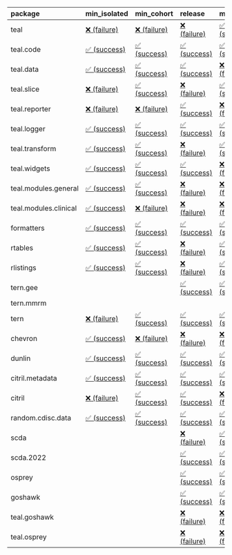 <table>
<colgroup>
<col style="width: 4%" />
<col style="width: 23%" />
<col style="width: 23%" />
<col style="width: 23%" />
<col style="width: 23%" />
</colgroup>
<thead>
<tr class="header">
<th style="text-align: left;">package</th>
<th style="text-align: left;">min_isolated</th>
<th style="text-align: left;">min_cohort</th>
<th style="text-align: left;">release</th>
<th style="text-align: left;">max</th>
</tr>
</thead>
<tbody>
<tr class="odd">
<td style="text-align: left;">teal</td>
<td
style="text-align: left;"><a href="https://github.com/insightsengineering/teal/actions/runs/8406659947/job/23020770136">❌
(failure)</a></td>
<td
style="text-align: left;"><a href="https://github.com/insightsengineering/teal/actions/runs/8406659947/job/23020770013">❌
(failure)</a></td>
<td
style="text-align: left;"><a href="https://github.com/insightsengineering/teal/actions/runs/8406659947/job/23020770181">❌
(failure)</a></td>
<td
style="text-align: left;"><a href="https://github.com/insightsengineering/teal/actions/runs/8406659947/job/23020770084">✅
(success)</a></td>
</tr>
<tr class="even">
<td style="text-align: left;">teal.code</td>
<td
style="text-align: left;"><a href="https://github.com/insightsengineering/teal.code/actions/runs/8406660744/job/23020772304">✅
(success)</a></td>
<td
style="text-align: left;"><a href="https://github.com/insightsengineering/teal.code/actions/runs/8406660744/job/23020772240">✅
(success)</a></td>
<td
style="text-align: left;"><a href="https://github.com/insightsengineering/teal.code/actions/runs/8406660744/job/23020772421">✅
(success)</a></td>
<td
style="text-align: left;"><a href="https://github.com/insightsengineering/teal.code/actions/runs/8406660744/job/23020772353">✅
(success)</a></td>
</tr>
<tr class="odd">
<td style="text-align: left;">teal.data</td>
<td
style="text-align: left;"><a href="https://github.com/insightsengineering/teal.data/actions/runs/8406662913/job/23020777152">✅
(success)</a></td>
<td
style="text-align: left;"><a href="https://github.com/insightsengineering/teal.data/actions/runs/8406662913/job/23020777038">✅
(success)</a></td>
<td
style="text-align: left;"><a href="https://github.com/insightsengineering/teal.data/actions/runs/8406662913/job/23020777247">✅
(success)</a></td>
<td
style="text-align: left;"><a href="https://github.com/insightsengineering/teal.data/actions/runs/8406662913/job/23020776921">❌
(failure)</a></td>
</tr>
<tr class="even">
<td style="text-align: left;">teal.slice</td>
<td
style="text-align: left;"><a href="https://github.com/insightsengineering/teal.slice/actions/runs/8406667150/job/23020785576">❌
(failure)</a></td>
<td
style="text-align: left;"><a href="https://github.com/insightsengineering/teal.slice/actions/runs/8406667150/job/23020785447">✅
(success)</a></td>
<td
style="text-align: left;"><a href="https://github.com/insightsengineering/teal.slice/actions/runs/8406667150/job/23020785632">❌
(failure)</a></td>
<td
style="text-align: left;"><a href="https://github.com/insightsengineering/teal.slice/actions/runs/8406667150/job/23020785505">✅
(success)</a></td>
</tr>
<tr class="odd">
<td style="text-align: left;">teal.reporter</td>
<td
style="text-align: left;"><a href="https://github.com/insightsengineering/teal.reporter/actions/runs/8406664798/job/23020780332">❌
(failure)</a></td>
<td
style="text-align: left;"><a href="https://github.com/insightsengineering/teal.reporter/actions/runs/8406664798/job/23020780302">❌
(failure)</a></td>
<td
style="text-align: left;"><a href="https://github.com/insightsengineering/teal.reporter/actions/runs/8406664798/job/23020780373">✅
(success)</a></td>
<td
style="text-align: left;"><a href="https://github.com/insightsengineering/teal.reporter/actions/runs/8406664798/job/23020780269">❌
(failure)</a></td>
</tr>
<tr class="even">
<td style="text-align: left;">teal.logger</td>
<td
style="text-align: left;"><a href="https://github.com/insightsengineering/teal.logger/actions/runs/8423571772/job/23065516656">✅
(success)</a></td>
<td
style="text-align: left;"><a href="https://github.com/insightsengineering/teal.logger/actions/runs/8423571772/job/23065516359">✅
(success)</a></td>
<td
style="text-align: left;"><a href="https://github.com/insightsengineering/teal.logger/actions/runs/8423571772/job/23065516952">✅
(success)</a></td>
<td
style="text-align: left;"><a href="https://github.com/insightsengineering/teal.logger/actions/runs/8423571772/job/23065515939">✅
(success)</a></td>
</tr>
<tr class="odd">
<td style="text-align: left;">teal.transform</td>
<td
style="text-align: left;"><a href="https://github.com/insightsengineering/teal.transform/actions/runs/8406665676/job/23020782490">✅
(success)</a></td>
<td
style="text-align: left;"><a href="https://github.com/insightsengineering/teal.transform/actions/runs/8406665676/job/23020782322">✅
(success)</a></td>
<td
style="text-align: left;"><a href="https://github.com/insightsengineering/teal.transform/actions/runs/8406665676/job/23020782408">❌
(failure)</a></td>
<td
style="text-align: left;"><a href="https://github.com/insightsengineering/teal.transform/actions/runs/8406665676/job/23020782225">✅
(success)</a></td>
</tr>
<tr class="even">
<td style="text-align: left;">teal.widgets</td>
<td
style="text-align: left;"><a href="https://github.com/insightsengineering/teal.widgets/actions/runs/8406675802/job/23020803626">✅
(success)</a></td>
<td
style="text-align: left;"><a href="https://github.com/insightsengineering/teal.widgets/actions/runs/8406675802/job/23020803571">✅
(success)</a></td>
<td
style="text-align: left;"><a href="https://github.com/insightsengineering/teal.widgets/actions/runs/8406675802/job/23020803691">✅
(success)</a></td>
<td
style="text-align: left;"><a href="https://github.com/insightsengineering/teal.widgets/actions/runs/8406675802/job/23020803520">❌
(failure)</a></td>
</tr>
<tr class="odd">
<td style="text-align: left;">teal.modules.general</td>
<td
style="text-align: left;"><a href="https://github.com/insightsengineering/teal.modules.general/actions/runs/8406660567/job/23020771875">✅
(success)</a></td>
<td
style="text-align: left;"><a href="https://github.com/insightsengineering/teal.modules.general/actions/runs/8406660567/job/23020771792">✅
(success)</a></td>
<td
style="text-align: left;"><a href="https://github.com/insightsengineering/teal.modules.general/actions/runs/8406660567/job/23020771833">❌
(failure)</a></td>
<td
style="text-align: left;"><a href="https://github.com/insightsengineering/teal.modules.general/actions/runs/8406660567/job/23020771749">❌
(failure)</a></td>
</tr>
<tr class="even">
<td style="text-align: left;">teal.modules.clinical</td>
<td
style="text-align: left;"><a href="https://github.com/insightsengineering/teal.modules.clinical/actions/runs/8406670744/job/23020792300">✅
(success)</a></td>
<td
style="text-align: left;"><a href="https://github.com/insightsengineering/teal.modules.clinical/actions/runs/8406670744/job/23020792211">❌
(failure)</a></td>
<td
style="text-align: left;"><a href="https://github.com/insightsengineering/teal.modules.clinical/actions/runs/8406670744/job/23020792346">❌
(failure)</a></td>
<td
style="text-align: left;"><a href="https://github.com/insightsengineering/teal.modules.clinical/actions/runs/8406670744/job/23020792257">❌
(failure)</a></td>
</tr>
<tr class="odd">
<td style="text-align: left;">formatters</td>
<td
style="text-align: left;"><a href="https://github.com/insightsengineering/formatters/actions/runs/8406667731/job/23020786735">✅
(success)</a></td>
<td
style="text-align: left;"><a href="https://github.com/insightsengineering/formatters/actions/runs/8406667731/job/23020786590">✅
(success)</a></td>
<td
style="text-align: left;"><a href="https://github.com/insightsengineering/formatters/actions/runs/8406667731/job/23020786831">✅
(success)</a></td>
<td
style="text-align: left;"><a href="https://github.com/insightsengineering/formatters/actions/runs/8406667731/job/23020786487">✅
(success)</a></td>
</tr>
<tr class="even">
<td style="text-align: left;">rtables</td>
<td
style="text-align: left;"><a href="https://github.com/insightsengineering/rtables/actions/runs/8406660190/job/23020770527">✅
(success)</a></td>
<td
style="text-align: left;"><a href="https://github.com/insightsengineering/rtables/actions/runs/8406660190/job/23020770568">✅
(success)</a></td>
<td
style="text-align: left;"><a href="https://github.com/insightsengineering/rtables/actions/runs/8406660190/job/23020770600">❌
(failure)</a></td>
<td
style="text-align: left;"><a href="https://github.com/insightsengineering/rtables/actions/runs/8406660190/job/23020770491">✅
(success)</a></td>
</tr>
<tr class="odd">
<td style="text-align: left;">rlistings</td>
<td
style="text-align: left;"><a href="https://github.com/insightsengineering/rlistings/actions/runs/8406663607/job/23020778137">✅
(success)</a></td>
<td
style="text-align: left;"><a href="https://github.com/insightsengineering/rlistings/actions/runs/8406663607/job/23020778070">✅
(success)</a></td>
<td
style="text-align: left;"><a href="https://github.com/insightsengineering/rlistings/actions/runs/8406663607/job/23020778218">❌
(failure)</a></td>
<td
style="text-align: left;"><a href="https://github.com/insightsengineering/rlistings/actions/runs/8406663607/job/23020777995">✅
(success)</a></td>
</tr>
<tr class="even">
<td style="text-align: left;">tern.gee</td>
<td style="text-align: left;"></td>
<td style="text-align: left;"></td>
<td
style="text-align: left;"><a href="https://github.com/insightsengineering/tern.gee/actions/runs/8406669648/job/23020790590">✅
(success)</a></td>
<td
style="text-align: left;"><a href="https://github.com/insightsengineering/tern.gee/actions/runs/8406669648/job/23020790443">✅
(success)</a></td>
</tr>
<tr class="odd">
<td style="text-align: left;">tern.mmrm</td>
<td style="text-align: left;"></td>
<td style="text-align: left;"></td>
<td style="text-align: left;"></td>
<td style="text-align: left;"></td>
</tr>
<tr class="even">
<td style="text-align: left;">tern</td>
<td
style="text-align: left;"><a href="https://github.com/insightsengineering/tern/actions/runs/8406664506/job/23020779531">❌
(failure)</a></td>
<td
style="text-align: left;"><a href="https://github.com/insightsengineering/tern/actions/runs/8406664506/job/23020779490">✅
(success)</a></td>
<td
style="text-align: left;"><a href="https://github.com/insightsengineering/tern/actions/runs/8406664506/job/23020779576">✅
(success)</a></td>
<td
style="text-align: left;"><a href="https://github.com/insightsengineering/tern/actions/runs/8406664506/job/23020779447">✅
(success)</a></td>
</tr>
<tr class="odd">
<td style="text-align: left;">chevron</td>
<td
style="text-align: left;"><a href="https://github.com/insightsengineering/chevron/actions/runs/8406676040/job/23020804119">✅
(success)</a></td>
<td
style="text-align: left;"><a href="https://github.com/insightsengineering/chevron/actions/runs/8406676040/job/23020804190">❌
(failure)</a></td>
<td
style="text-align: left;"><a href="https://github.com/insightsengineering/chevron/actions/runs/8406676040/job/23020803930">❌
(failure)</a></td>
<td
style="text-align: left;"><a href="https://github.com/insightsengineering/chevron/actions/runs/8406676040/job/23020804042">❌
(failure)</a></td>
</tr>
<tr class="even">
<td style="text-align: left;">dunlin</td>
<td
style="text-align: left;"><a href="https://github.com/insightsengineering/dunlin/actions/runs/8406663129/job/23020777430">✅
(success)</a></td>
<td
style="text-align: left;"><a href="https://github.com/insightsengineering/dunlin/actions/runs/8406663129/job/23020777330">✅
(success)</a></td>
<td
style="text-align: left;"><a href="https://github.com/insightsengineering/dunlin/actions/runs/8406663129/job/23020777656">✅
(success)</a></td>
<td
style="text-align: left;"><a href="https://github.com/insightsengineering/dunlin/actions/runs/8406663129/job/23020777530">✅
(success)</a></td>
</tr>
<tr class="odd">
<td style="text-align: left;">citril.metadata</td>
<td
style="text-align: left;"><a href="https://github.com/insightsengineering/citril.metadata/actions/runs/8406669239/job/23020789769">✅
(success)</a></td>
<td
style="text-align: left;"><a href="https://github.com/insightsengineering/citril.metadata/actions/runs/8406669239/job/23020789730">✅
(success)</a></td>
<td
style="text-align: left;"><a href="https://github.com/insightsengineering/citril.metadata/actions/runs/8406669239/job/23020789686">✅
(success)</a></td>
<td
style="text-align: left;"><a href="https://github.com/insightsengineering/citril.metadata/actions/runs/8406669239/job/23020789633">✅
(success)</a></td>
</tr>
<tr class="even">
<td style="text-align: left;">citril</td>
<td
style="text-align: left;"><a href="https://github.com/insightsengineering/citril/actions/runs/8406662023/job/23020774489">❌
(failure)</a></td>
<td
style="text-align: left;"><a href="https://github.com/insightsengineering/citril/actions/runs/8406662023/job/23020774376">✅
(success)</a></td>
<td
style="text-align: left;"><a href="https://github.com/insightsengineering/citril/actions/runs/8406662023/job/23020774317">✅
(success)</a></td>
<td
style="text-align: left;"><a href="https://github.com/insightsengineering/citril/actions/runs/8406662023/job/23020774432">❌
(failure)</a></td>
</tr>
<tr class="odd">
<td style="text-align: left;">random.cdisc.data</td>
<td
style="text-align: left;"><a href="https://github.com/insightsengineering/random.cdisc.data/actions/runs/6918179803/job/18820148722">✅
(success)</a></td>
<td
style="text-align: left;"><a href="https://github.com/insightsengineering/random.cdisc.data/actions/runs/6918179803/job/18820148682">✅
(success)</a></td>
<td
style="text-align: left;"><a href="https://github.com/insightsengineering/random.cdisc.data/actions/runs/6918179803/job/18820148802">✅
(success)</a></td>
<td
style="text-align: left;"><a href="https://github.com/insightsengineering/random.cdisc.data/actions/runs/6918179803/job/18820148771">✅
(success)</a></td>
</tr>
<tr class="even">
<td style="text-align: left;">scda</td>
<td style="text-align: left;"></td>
<td style="text-align: left;"></td>
<td
style="text-align: left;"><a href="https://github.com/insightsengineering/scda/actions/runs/8406663725/job/23020778241">❌
(failure)</a></td>
<td
style="text-align: left;"><a href="https://github.com/insightsengineering/scda/actions/runs/8406663725/job/23020778186">✅
(success)</a></td>
</tr>
<tr class="odd">
<td style="text-align: left;">scda.2022</td>
<td style="text-align: left;"></td>
<td style="text-align: left;"></td>
<td
style="text-align: left;"><a href="https://github.com/insightsengineering/scda.2022/actions/runs/7155434116/job/19484043509">✅
(success)</a></td>
<td
style="text-align: left;"><a href="https://github.com/insightsengineering/scda.2022/actions/runs/7155434116/job/19484043347">✅
(success)</a></td>
</tr>
<tr class="even">
<td style="text-align: left;">osprey</td>
<td style="text-align: left;"></td>
<td style="text-align: left;"></td>
<td
style="text-align: left;"><a href="https://github.com/insightsengineering/osprey/actions/runs/8406673551/job/23020798979">✅
(success)</a></td>
<td
style="text-align: left;"><a href="https://github.com/insightsengineering/osprey/actions/runs/8406673551/job/23020798931">✅
(success)</a></td>
</tr>
<tr class="odd">
<td style="text-align: left;">goshawk</td>
<td style="text-align: left;"></td>
<td style="text-align: left;"></td>
<td
style="text-align: left;"><a href="https://github.com/insightsengineering/goshawk/actions/runs/8406667971/job/23020786839">✅
(success)</a></td>
<td
style="text-align: left;"><a href="https://github.com/insightsengineering/goshawk/actions/runs/8406667971/job/23020787018">✅
(success)</a></td>
</tr>
<tr class="even">
<td style="text-align: left;">teal.goshawk</td>
<td style="text-align: left;"></td>
<td style="text-align: left;"></td>
<td
style="text-align: left;"><a href="https://github.com/insightsengineering/teal.goshawk/actions/runs/8406667476/job/23020786246">❌
(failure)</a></td>
<td
style="text-align: left;"><a href="https://github.com/insightsengineering/teal.goshawk/actions/runs/8406667476/job/23020786138">❌
(failure)</a></td>
</tr>
<tr class="odd">
<td style="text-align: left;">teal.osprey</td>
<td style="text-align: left;"></td>
<td style="text-align: left;"></td>
<td
style="text-align: left;"><a href="https://github.com/insightsengineering/teal.osprey/actions/runs/8406672002/job/23020795523">❌
(failure)</a></td>
<td
style="text-align: left;"><a href="https://github.com/insightsengineering/teal.osprey/actions/runs/8406672002/job/23020795371">❌
(failure)</a></td>
</tr>
</tbody>
</table>
